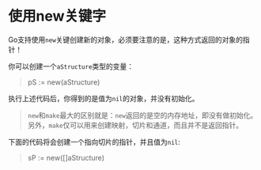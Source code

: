 # **使用new关键字**

Go支持使用`new`关键创建新的对象，必须要注意的是，这种方式返回的对象的指针！

你可以创建一个`aStructure`类型的变量：

> pS := new(aStructure)

执行上述代码后，你得到的是值为`nil`的对象，并没有初始化。

> `new`和`make`最大的区别就是：`new`返回的是空的内存地址，即没有做初始化。另外，`make`仅可以用来创建映射，切片和通道，而且并不是返回指针。

下面的代码将会创建一个指向切片的指针，并且值为`nil`:

> sP := new([]aStructure)

